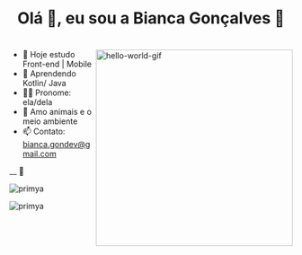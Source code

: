 <h1 align="center">Olá 👋, eu sou a Bianca Gonçalves 🚀<h1/>
<h3 align="center">  </h3>
<img align="right" alt="hello-world-gif" width=350 src="https://media.giphy.com/media/rdkel6spIkIBbLi27V/giphy.gif" alt="animaGitfix.gif" border="0" />

### 

- 🔭 Hoje estudo Front-end | Mobile
- 🌱 Aprendendo Kotlin/ Java
- 🏳‍🌈 Pronome: ela/dela
- 🌳 Amo animais e o meio ambiente
- 📫 Contato: bianca.gondev@gmail.com

__ 🚧

<div>
  <p><img align="center" src="https://github-readme-stats.vercel.app/api/top-langs?username=primya&show_icons=true&theme=solarized-light&hide_border=true&locale=en&layout=compact" alt="primya" /></p>
<p><img align="center" src="https://github-readme-streak-stats.herokuapp.com/?user=primya&theme=solarized-light&hide_border=true" alt="primya" /></p>
</div>


<!--
![Snake animation](https://github.com/PrimYA/PrimYA/blob/output/github-contribution-grid-snake.svg)
-->
